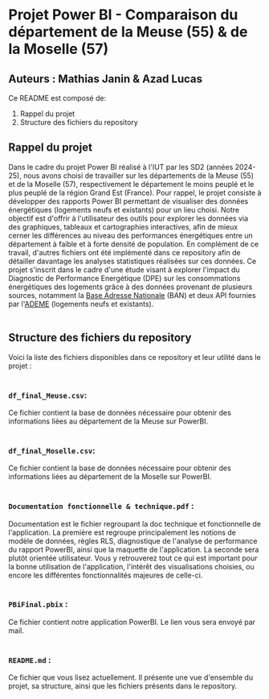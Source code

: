 # Projet Power BI - Comparaison du département de la Meuse (55) & de la Moselle (57)
## Auteurs : Mathias Janin & Azad Lucas

Ce README est composé de:
1. Rappel du projet
2. Structure des fichiers du repository


## Rappel du projet
Dans le cadre du projet Power BI réalisé à l'IUT par les SD2 (années 2024-25), nous avons choisi de travailler sur les départements de la Meuse (55) et de la Moselle (57), respectivement le département le moins peuplé et le plus peuplé de la région Grand Est (France). Pour rappel, le projet consiste à développer des rapports Power BI permettant de visualiser des données énergétiques (logements neufs et existants) pour un lieu choisi.  Notre objectif est d'offrir à l'utilisateur des outils pour explorer les données via des graphiques, tableaux et cartographies interactives, afin de mieux cerner les différences au niveau des performances énergétiques entre un département à faible et à forte densité de population. En complément de ce travail, d'autres fichiers ont été implémenté dans ce repository afin de détailler davantage les analyses statistiques réalisées sur ces données. Ce projet s'inscrit dans le cadre d'une étude visant à explorer l'impact du Diagnostic de Performance Energétique (DPE) sur les consommations énergétiques des logements grâce à des données provenant de plusieurs sources, notamment la [Base Adresse Nationale](https://adresse.data.gouv.fr/data/ban/adresses/latest/csv) (BAN) et deux API fournies par l'[ADEME](https://data.ademe.fr/datasets?topics=BR8GjsXga) (logements neufs et existants).
<br>
</br>

## Structure des fichiers du repository
Voici la liste des fichiers disponibles dans ce repository et leur utilité dans le projet :
<br>
</br>
### **`df_final_Meuse.csv`**: 
Ce fichier contient la base de données nécessaire pour obtenir des informations liées au département de la Meuse sur PowerBI.
<br>
</br>
### **`df_final_Moselle.csv`**: 
Ce fichier contient la base de données nécessaire pour obtenir des informations liées au département de la Moselle sur PowerBI.
<br>
</br>
### **`Documentation fonctionnelle & technique.pdf`** : 
Documentation est le fichier regroupant la doc technique et fonctionnelle de l'application. La première est regroupe principalement les notions de modèle de données, règles RLS, diagnostique de l'analyse de performance du rapport PowerBI, ainsi que la maquette de l'application. 
La seconde sera plutôt orientée utilisateur. Vous y retrouverez tout ce qui est important pour la bonne utilisation de l'application, l'intérêt des visualisations choisies, ou encore les différentes fonctionnalités majeures de celle-ci.
<br>
</br>
### **`PBiFinal.pbix`** : 
Ce fichier contient notre application PowerBI. Le lien vous sera envoyé par mail.
<br>
</br>
### **`README.md`** : 
Ce fichier que vous lisez actuellement. Il présente une vue d'ensemble du projet, sa structure, ainsi que les fichiers présents dans le repository.
